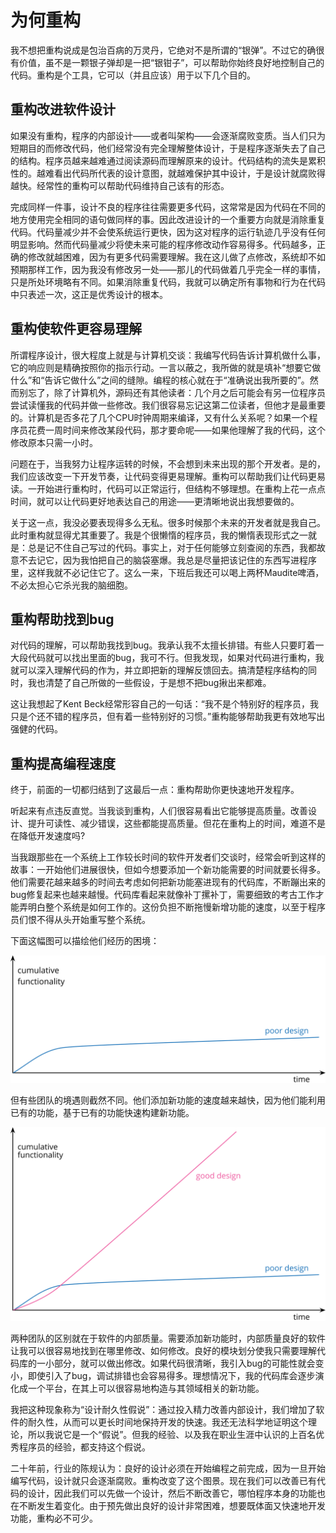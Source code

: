 # 为何重构

我不想把重构说成是包治百病的万灵丹，它绝对不是所谓的“银弹”。不过它的确很有价值，虽不是一颗银子弹却是一把“银钳子”，可以帮助你始终良好地控制自己的代码。重构是个工具，它可以（并且应该）用于以下几个目的。

## 重构改进软件设计

如果没有重构，程序的内部设计——或者叫架构——会逐渐腐败变质。当人们只为短期目的而修改代码，他们经常没有完全理解整体设计，于是程序逐渐失去了自己的结构。程序员越来越难通过阅读源码而理解原来的设计。代码结构的流失是累积性的。越难看出代码所代表的设计意图，就越难保护其中设计，于是设计就腐败得越快。经常性的重构可以帮助代码维持自己该有的形态。

完成同样一件事，设计不良的程序往往需要更多代码，这常常是因为代码在不同的地方使用完全相同的语句做同样的事。因此改进设计的一个重要方向就是消除重复代码。代码量减少并不会使系统运行更快，因为这对程序的运行轨迹几乎没有任何明显影响。然而代码量减少将使未来可能的程序修改动作容易得多。代码越多，正确的修改就越困难，因为有更多代码需要理解。我在这儿做了点修改，系统却不如预期那样工作，因为我没有修改另一处——那儿的代码做着几乎完全一样的事情，只是所处环境略有不同。如果消除重复代码，我就可以确定所有事物和行为在代码中只表述一次，这正是优秀设计的根本。

## 重构使软件更容易理解

所谓程序设计，很大程度上就是与计算机交谈：我编写代码告诉计算机做什么事，它的响应则是精确按照你的指示行动。一言以蔽之，我所做的就是填补“想要它做什么”和“告诉它做什么”之间的缝隙。编程的核心就在于“准确说出我所要的”。然而别忘了，除了计算机外，源码还有其他读者：几个月之后可能会有另一位程序员尝试读懂我的代码并做一些修改。我们很容易忘记这第二位读者，但他才是最重要的。计算机是否多花了几个CPU时钟周期来编译，又有什么关系呢？如果一个程序员花费一周时间来修改某段代码，那才要命呢——如果他理解了我的代码，这个修改原本只需一小时。

问题在于，当我努力让程序运转的时候，不会想到未来出现的那个开发者。是的，我们应该改变一下开发节奏，让代码变得更易理解。重构可以帮助我们让代码更易读。一开始进行重构时，代码可以正常运行，但结构不够理想。在重构上花一点点时间，就可以让代码更好地表达自己的用途——更清晰地说出我想要做的。

关于这一点，我没必要表现得多么无私。很多时候那个未来的开发者就是我自己。此时重构就显得尤其重要了。我是个很懒惰的程序员，我的懒惰表现形式之一就是：总是记不住自己写过的代码。事实上，对于任何能够立刻查阅的东西，我都故意不去记它，因为我怕把自己的脑袋塞爆。我总是尽量把该记住的东西写进程序里，这样我就不必记住它了。这么一来，下班后我还可以喝上两杯Maudite啤酒，不必太担心它杀光我的脑细胞。

## 重构帮助找到bug

对代码的理解，可以帮助我找到bug。我承认我不太擅长排错。有些人只要盯着一大段代码就可以找出里面的bug，我可不行。但我发现，如果对代码进行重构，我就可以深入理解代码的作为，并立即把新的理解反馈回去。搞清楚程序结构的同时，我也清楚了自己所做的一些假设，于是想不把bug揪出来都难。

这让我想起了Kent Beck经常形容自己的一句话：“我不是个特别好的程序员，我只是个还不错的程序员，但有着一些特别好的习惯。”重构能够帮助我更有效地写出强健的代码。

## 重构提高编程速度

终于，前面的一切都归结到了这最后一点：重构帮助你更快速地开发程序。

听起来有点违反直觉。当我谈到重构，人们很容易看出它能够提高质量。改善设计、提升可读性、减少错误，这些都能提高质量。但花在重构上的时间，难道不是在降低开发速度吗?

当我跟那些在一个系统上工作较长时间的软件开发者们交谈时，经常会听到这样的故事：一开始他们进展很快，但如今想要添加一个新功能需要的时间就要长得多。他们需要花越来越多的时间去考虑如何把新功能塞进现有的代码库，不断蹦出来的bug修复起来也越来越慢。代码库看起来就像补丁摞补丁，需要细致的考古工作才能弄明白整个系统是如何工作的。这份负担不断拖慢新增功能的速度，以至于程序员们恨不得从头开始重写整个系统。

下面这幅图可以描绘他们经历的困境：

![糟糕的设计](../images/poor.svg)

但有些团队的境遇则截然不同。他们添加新功能的速度越来越快，因为他们能利用已有的功能，基于已有的功能快速构建新功能。

![糟糕的和好的设计](../images/both.svg)

两种团队的区别就在于软件的内部质量。需要添加新功能时，内部质量良好的软件让我可以很容易地找到在哪里修改、如何修改。良好的模块划分使我只需要理解代码库的一小部分，就可以做出修改。如果代码很清晰，我引入bug的可能性就会变小，即使引入了bug，调试排错也会容易得多。理想情况下，我的代码库会逐步演化成一个平台，在其上可以很容易地构造与其领域相关的新功能。

我把这种现象称为“设计耐久性假说”：通过投入精力改善内部设计，我们增加了软件的耐久性，从而可以更长时间地保持开发的快速。我还无法科学地证明这个理论，所以我说它是一个“假说”。但我的经验、以及我在职业生涯中认识的上百名优秀程序员的经验，都支持这个假说。

二十年前，行业的陈规认为：良好的设计必须在开始编程之前完成，因为一旦开始编写代码，设计就只会逐渐腐败。重构改变了这个图景。现在我们可以改善已有代码的设计，因此我们可以先做一个设计，然后不断改善它，哪怕程序本身的功能也在不断发生着变化。由于预先做出良好的设计非常困难，想要既体面又快速地开发功能，重构必不可少。
